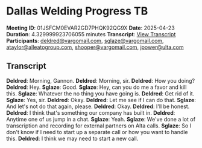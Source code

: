 # Dallas Welding Progress TB
**Meeting ID**: 01JSFCM0EVAR2GD7PHQK92QG9X
**Date**: 2025-04-23
**Duration**: 4.329999923706055 minutes
**Transcript**: [View Transcript](https://app.fireflies.ai/view/01JSFCM0EVAR2GD7PHQK92QG9X)
**Participants**: deldred@vargomail.com, sglaze@vargomail.com, ataylor@alleatogroup.com, shooper@vargomail.com, jpower@ulta.com

## Transcript
**Deldred**: Morning, Gannon.
**Deldred**: Morning, sir.
**Deldred**: How you doing?
**Deldred**: Hey.
**Sglaze**: Good.
**Sglaze**: Hey, can you do me a favor and kill this.
**Sglaze**: Whatever the no thing you have going is.
**Deldred**: Get rid of it.
**Sglaze**: Yes, sir.
**Deldred**: Okay.
**Deldred**: Let me see if I can do that.
**Sglaze**: And let's not do that again, please.
**Deldred**: Okay.
**Deldred**: I'll be honest.
**Deldred**: I think that's something our company has built in.
**Deldred**: Anytime one of us jump in a chat.
**Sglaze**: Yeah.
**Sglaze**: We've done a lot of transcription and recording for external partners on Alta calls.
**Sglaze**: So I don't know if I need to start up a separate call or how you want to handle this.
**Deldred**: I think we may need to start a new call.